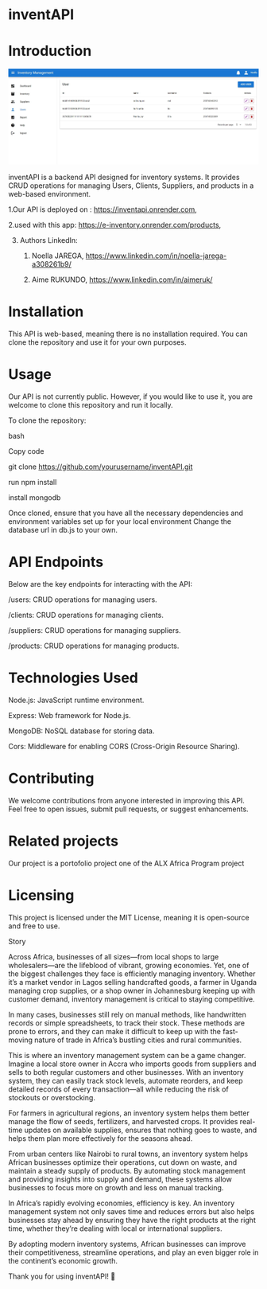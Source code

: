 # inventAPI

# Introduction

![API Screenshot](assets/images/inventory.jpeg)

inventAPI is a backend API designed for inventory systems. It provides CRUD operations for managing Users, Clients, Suppliers, and products in a web-based environment.

1.Our API is deployed on : https://inventapi.onrender.com,

2.used with this app: https://e-inventory.onrender.com/products, 

3. Authors LinkedIn:

    1. Noella JAREGA, https://www.linkedin.com/in/noella-jarega-a308261b9/
    
    2. Aime RUKUNDO, https://www.linkedin.com/in/aimeruk/

# Installation

This API is web-based, meaning there is no installation required. You can clone the repository and use it for your own purposes.

# Usage 

Our API is not currently public. However, if you would like to use it, you are welcome to clone this repository and run it locally.

To clone the repository:

bash

Copy code

git clone https://github.com/yourusername/inventAPI.git

run npm install

install mongodb

Once cloned, ensure that you have all the necessary dependencies and environment variables set up for your local environment
Change the database url in db.js to your own.

# API Endpoints

Below are the key endpoints for interacting with the API:

/users: CRUD operations for managing users.

/clients: CRUD operations for managing clients.

/suppliers: CRUD operations for managing suppliers.

/products: CRUD operations for managing products. 

# Technologies Used

Node.js: JavaScript runtime environment.

Express: Web framework for Node.js.

MongoDB: NoSQL database for storing data.

Cors: Middleware for enabling CORS (Cross-Origin Resource Sharing).


# Contributing

We welcome contributions from anyone interested in improving this API. Feel free to open issues, submit pull requests, or suggest enhancements.

# Related projects
Our project is a portofolio project one of the ALX Africa Program project  

# Licensing

This project is licensed under the MIT License, meaning it is open-source and free to use.

Story

Across Africa, businesses of all sizes—from local shops to large wholesalers—are the lifeblood of vibrant, growing economies. Yet, one of the biggest challenges they face is efficiently managing inventory. Whether it’s a market vendor in Lagos selling handcrafted goods, a farmer in Uganda managing crop supplies, or a shop owner in Johannesburg keeping up with customer demand, inventory management is critical to staying competitive.

In many cases, businesses still rely on manual methods, like handwritten records or simple spreadsheets, to track their stock. These methods are prone to errors, and they can make it difficult to keep up with the fast-moving nature of trade in Africa’s bustling cities and rural communities.

This is where an inventory management system can be a game changer. Imagine a local store owner in Accra who imports goods from suppliers and sells to both regular customers and other businesses. With an inventory system, they can easily track stock levels, automate reorders, and keep detailed records of every transaction—all while reducing the risk of stockouts or overstocking.

For farmers in agricultural regions, an inventory system helps them better manage the flow of seeds, fertilizers, and harvested crops. It provides real-time updates on available supplies, ensures that nothing goes to waste, and helps them plan more effectively for the seasons ahead.

From urban centers like Nairobi to rural towns, an inventory system helps African businesses optimize their operations, cut down on waste, and maintain a steady supply of products. By automating stock management and providing insights into supply and demand, these systems allow businesses to focus more on growth and less on manual tracking.

In Africa’s rapidly evolving economies, efficiency is key. An inventory management system not only saves time and reduces errors but also helps businesses stay ahead by ensuring they have the right products at the right time, whether they’re dealing with local or international suppliers.

By adopting modern inventory systems, African businesses can improve their competitiveness, streamline operations, and play an even bigger role in the continent’s economic growth.

Thank you for using inventAPI! 🙌

